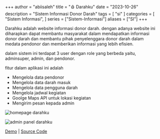 +++
author = "abiisaleh"
title = "🩸 Darahku"
date = "2023-10-26"
description = "Sistem Informasi Donor Darah"
tags = [
    "si"
]
categories = [
    "Sistem Informasi",
]
series = ["Sistem-Informasi"]
aliases = ["SI"]
+++

Darahku adalah website informasi donor darah. dengan adanya website ini diharapkan dapat membantu masyarakat dalam mendapatkan informasi donor darah dan membantu pihak penyelenggara donor darah dalam medata pendonor dan memberikan informasi yang lebih efisien.

dalam sistem ini terdapat 3 user dengan role yang berbeda yaitu, adminsuper, admin, dan pendonor.

fitur dalam aplikasi ini adalah

- Mengelola data pendonor
- Mengelola data darah masuk
- Mengelola data pengguna darah
- Mengelola jadwal kegiatan
- Goolge Maps API untuk lokasi kegiatan
- Mengirim pesan kepada admin

![homepage darahku](/uploads/images/darahku-homepage.jpeg "homepage darahku")

![admin panel darahku](/uploads/images/darahku-panel-2.jpeg "admin panel darahku")

[Demo](https://darahku.abiisaleh.xyz) | [Source Code](https://github.com/abiisaleh/laravel-yunita)
